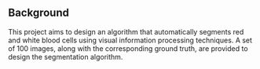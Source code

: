 ## Background
This project aims to design an algorithm that automatically segments red and white blood cells using visual information processing techniques. A set of 100 images, along with the corresponding ground truth, are provided to design the segmentation algorithm.
